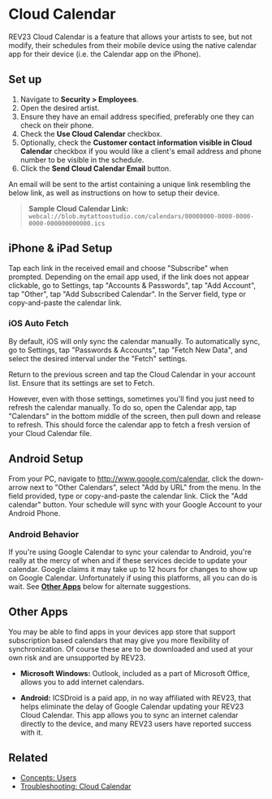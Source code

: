 # Cloud Calendar

REV23 Cloud Calendar is a feature that allows your artists to see, but not modify, their schedules from their mobile device using the native calendar app for their device (i.e. the Calendar app on the iPhone).

## Set up

1. Navigate to **Security > Employees**.
2. Open the desired artist.
3. Ensure they have an email address specified, preferably one they can check on their phone.
4. Check the **Use Cloud Calendar** checkbox.
5. Optionally, check the **Customer contact information visible in Cloud Calendar** checkbox if you would like a client's email address and phone number to be visible in the schedule.
6. Click the **Send Cloud Calendar Email** button.

An email will be sent to the artist containing a unique link resembling the below link, as well as instructions on how to setup their device.

> **Sample Cloud Calendar Link:**  
`webcal://blob.mytattoostudio.com/calendars/00000000-0000-0000-0000-000000000000.ics`

## iPhone & iPad Setup

Tap each link in the received email and choose "Subscribe" when prompted. Depending on the email app used, if the link does not appear clickable, go to Settings, tap "Accounts & Passwords", tap "Add Account", tap "Other", tap "Add Subscribed Calendar". In the Server field, type or copy-and-paste the calendar link.

### iOS Auto Fetch

By default, iOS will only sync the calendar manually. To automatically sync, go to Settings, tap "Passwords & Accounts", tap "Fetch New Data", and select the desired interval under the "Fetch" settings.

Return to the previous screen and tap the Cloud Calendar in your account list. Ensure that its settings are set to Fetch.

However, even with those settings, sometimes you'll find you just need to refresh the calendar manually. To do so, open the Calendar app, tap "Calendars" in the bottom middle of the screen, then pull down and release to refresh. This should force the calendar app to fetch a fresh version of your Cloud Calendar file.

## Android Setup

From your PC, navigate to http://www.google.com/calendar, click the down-arrow next to "Other Calendars", select "Add by URL" from the menu. In the field provided, type or copy-and-paste the calendar link. Click the "Add calendar" button. Your schedule will sync with your Google Account to your Android Phone.

### Android Behavior

If you're using Google Calendar to sync your calendar to Android, you're really at the mercy of when and if these services decide to update your calendar. Google claims it may take up to 12 hours for changes to show up on Google Calendar. Unfortunately if using this platforms, all you can do is wait. See [**Other Apps**](#other-apps) below for alternate suggestions.

## Other Apps

You may be able to find apps in your devices app store that support subscription based calendars that may give you more flexibility of synchronization. Of course these are to be downloaded and used at your own risk and are unsupported by REV23.

+ **Microsoft Windows:** Outlook, included as a part of Microsoft Office, allows you to add internet calendars.
  
+ **Android:** ICSDroid is a paid app, in no way affiliated with REV23, that helps eliminate the delay of Google Calendar updating your REV23 Cloud Calendar. This app allows you to sync an internet calendar directly to the device, and many REV23 users have reported success with it.

## Related
- [Concepts: Users](users.md)
- [Troubleshooting: Cloud Calendar](../troubleshooting/cloud-calendar.md)